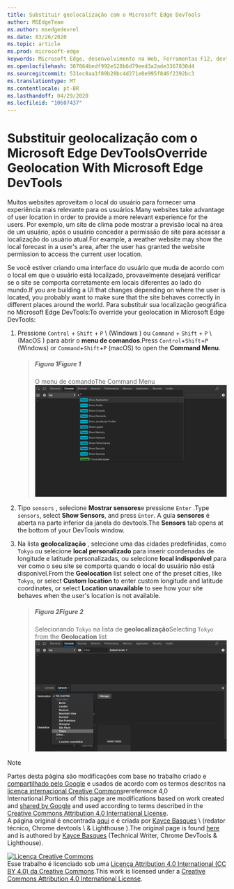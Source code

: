 ```yaml
---
title: Substituir geolocalização com o Microsoft Edge DevTools
author: MSEdgeTeam
ms.author: msedgedevrel
ms.date: 03/26/2020
ms.topic: article
ms.prod: microsoft-edge
keywords: Microsoft Edge, desenvolvimento na Web, Ferramentas F12, devtools
ms.openlocfilehash: 307064bedf992e528b6d79eed3a2ade3367830d4
ms.sourcegitcommit: 531ec8aa1f89b28bc4d271e8e995f846f2392bc3
ms.translationtype: MT
ms.contentlocale: pt-BR
ms.lasthandoff: 04/29/2020
ms.locfileid: "10607437"
---
```

<!-- Copyright Kayce Basques 

   Licensed under the Apache License, Version 2.0 (the "License");
   you may not use this file except in compliance with the License.
   You may obtain a copy of the License at

       https://www.apache.org/licenses/LICENSE-2.0

   Unless required by applicable law or agreed to in writing, software
   distributed under the License is distributed on an "AS IS" BASIS,
   WITHOUT WARRANTIES OR CONDITIONS OF ANY KIND, either express or implied.
   See the License for the specific language governing permissions and
   limitations under the License.  -->





# <span data-ttu-id="551fd-103">Substituir geolocalização com o Microsoft Edge DevTools</span><span class="sxs-lookup"><span data-stu-id="551fd-103">Override Geolocation With Microsoft Edge DevTools</span></span>   



<span data-ttu-id="551fd-104">Muitos websites aproveitam o local do usuário para fornecer uma experiência mais relevante para os usuários.</span><span class="sxs-lookup"><span data-stu-id="551fd-104">Many websites take advantage of user location in order to provide a more relevant experience for the users.</span></span>  <span data-ttu-id="551fd-105">Por exemplo, um site de clima pode mostrar a previsão local na área de um usuário, após o usuário conceder a permissão de site para acessar a localização do usuário atual.</span><span class="sxs-lookup"><span data-stu-id="551fd-105">For example, a weather website may show the local forecast in a user's area, after the user has granted the website permission to access the current user location.</span></span>  

<!--todo: add link to user location section when available -->  

<span data-ttu-id="551fd-106">Se você estiver criando uma interface do usuário que muda de acordo com o local em que o usuário está localizado, provavelmente desejará verificar se o site se comporta corretamente em locais diferentes ao lado do mundo.</span><span class="sxs-lookup"><span data-stu-id="551fd-106">If you are building a UI that changes depending on where the user is located, you probably want to make sure that the site behaves correctly in different places around the world.</span></span>  <span data-ttu-id="551fd-107">Para substituir sua localização geográfica no Microsoft Edge DevTools:</span><span class="sxs-lookup"><span data-stu-id="551fd-107">To override your geolocation in Microsoft Edge DevTools:</span></span>  

1.  <span data-ttu-id="551fd-108">Pressione `Control` + `Shift` + `P` \ (Windows \) ou `Command` + `Shift` + `P` \ (MacOS \) para abrir o **menu de comandos**.</span><span class="sxs-lookup"><span data-stu-id="551fd-108">Press `Control`+`Shift`+`P` \(Windows\) or `Command`+`Shift`+`P` \(macOS\) to open the **Command Menu**.</span></span>  
    
    > ##### <span data-ttu-id="551fd-109">Figura 1</span><span class="sxs-lookup"><span data-stu-id="551fd-109">Figure 1</span></span>  
    > <span data-ttu-id="551fd-110">O menu de comando</span><span class="sxs-lookup"><span data-stu-id="551fd-110">The Command Menu</span></span>  
    > ![O menu de comando][ImageCommandMenu]  
    
1.  <span data-ttu-id="551fd-112">Tipo `sensors` , selecione **Mostrar sensores**e pressione `Enter` .</span><span class="sxs-lookup"><span data-stu-id="551fd-112">Type `sensors`, select **Show Sensors**, and press `Enter`.</span></span>  <span data-ttu-id="551fd-113">A guia **sensores** é aberta na parte inferior da janela do devtools.</span><span class="sxs-lookup"><span data-stu-id="551fd-113">The **Sensors** tab opens at the bottom of your DevTools window.</span></span>  
1.  <span data-ttu-id="551fd-114">Na lista **geolocalização** , selecione uma das cidades predefinidas, como `Tokyo` ou selecione **local personalizado** para inserir coordenadas de longitude e latitude personalizadas, ou selecione **local indisponível** para ver como o seu site se comporta quando o local do usuário não está disponível.</span><span class="sxs-lookup"><span data-stu-id="551fd-114">From the **Geolocation** list select one of the preset cities, like `Tokyo`, or select **Custom location** to enter custom longitude and latitude coordinates, or select **Location unavailable** to see how your site behaves when the user's location is not available.</span></span>  
    
    > ##### <span data-ttu-id="551fd-115">Figura 2</span><span class="sxs-lookup"><span data-stu-id="551fd-115">Figure 2</span></span>  
    > <span data-ttu-id="551fd-116">Selecionando `Tokyo` na lista de **geolocalização**</span><span class="sxs-lookup"><span data-stu-id="551fd-116">Selecting `Tokyo` from the **Geolocation** list</span></span>  
    > ![Selecionando Tóquio na lista de geolocalização][ImageGeolocationTokyo]  
    
<!--## Feedback   

  -->  

<!-- image links -->  

[ImageCommandMenu]: /microsoft-edge/devtools-guide-chromium/media/device-mode-console-command-menu.msft.png "Figura 1: menu de comando"  
[ImageGeolocationTokyo]: /microsoft-edge/devtools-guide-chromium/media/device-mode-console-sensors-geolocation-tokyo.msft.png "Figura 2: selecionando Tokyo na lista de geolocalização"  

<!-- links -->  

<!--[WebFundamentalsNativeHardwareUserLocationIndex]: /web/fundamentals/native-hardware/user-location/index "User Location"  -->  

> [!NOTE]
> <span data-ttu-id="551fd-120">Partes desta página são modificações com base no trabalho criado e [compartilhado pelo Google][GoogleSitePolicies] e usados de acordo com os termos descritos na [licença internacional Creative Commons][CCA4IL]rereference 4,0 International.</span><span class="sxs-lookup"><span data-stu-id="551fd-120">Portions of this page are modifications based on work created and [shared by Google][GoogleSitePolicies] and used according to terms described in the [Creative Commons Attribution 4.0 International License][CCA4IL].</span></span>  
> <span data-ttu-id="551fd-121">A página original é encontrada [aqui](https://developers.google.com/web/tools/chrome-devtools/device-mode/geolocation) e é criada por [Kayce Basques][KayceBasques] \ (redator técnico, Chrome devtools \ & Lighthouse \).</span><span class="sxs-lookup"><span data-stu-id="551fd-121">The original page is found [here](https://developers.google.com/web/tools/chrome-devtools/device-mode/geolocation) and is authored by [Kayce Basques][KayceBasques] \(Technical Writer, Chrome DevTools \& Lighthouse\).</span></span>  

[![Licença Creative Commons][CCby4Image]][CCA4IL]  
<span data-ttu-id="551fd-123">Esse trabalho é licenciado sob uma [Licença Attribution 4.0 International (CC BY 4.0) da Creative Commons][CCA4IL].</span><span class="sxs-lookup"><span data-stu-id="551fd-123">This work is licensed under a [Creative Commons Attribution 4.0 International License][CCA4IL].</span></span>  

[CCA4IL]: https://creativecommons.org/licenses/by/4.0  
[CCby4Image]: https://i.creativecommons.org/l/by/4.0/88x31.png  
[GoogleSitePolicies]: https://developers.google.com/terms/site-policies  
[KayceBasques]: https://developers.google.com/web/resources/contributors/kaycebasques  
